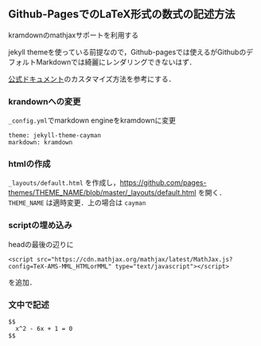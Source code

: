 ## Github-PagesでのLaTeX形式の数式の記述方法

kramdownのmathjaxサポートを利用する

jekyll themeを使っている前提なので，Github-pagesでは使えるがGithubのデフォルトMarkdownでは綺麗にレンダリングできないはず．

[公式ドキュメント](https://help.github.com/articles/customizing-css-and-html-in-your-jekyll-theme/)のカスタマイズ方法を参考にする．


### krandownへの変更
```_config.yml```でmarkdown engineをkramdownに変更
```
theme: jekyll-theme-cayman
markdown: kramdown
```
### htmlの作成
```_layouts/default.html```
を作成し，https://github.com/pages-themes/THEME_NAME/blob/master/_layouts/default.html を開く．
```THEME_NAME```
は適時変更．上の場合は
```cayman```

### scriptの埋め込み
headの最後の辺りに
```
<script src="https://cdn.mathjax.org/mathjax/latest/MathJax.js?config=TeX-AMS-MML_HTMLorMML" type="text/javascript"></script>
```
を追加．

### 文中で記述
```
$$
  x^2 - 6x + 1 = 0
$$
```




